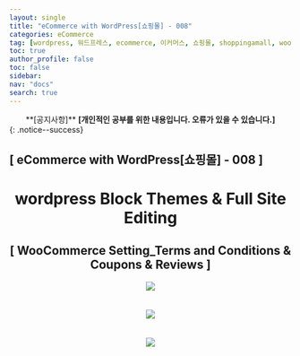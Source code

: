```yaml
---
layout: single
title: "eCommerce with WordPress[쇼핑몰] - 008"
categories: eCommerce
tag: [wordpress, 워드프레스, ecommerce, 이커머스, 쇼핑몰, shoppingamall, woocommerce, 우커머스]
toc: true
author_profile: false
toc: false
sidebar:
nav: "docs"
search: true
---
```


<center>**[공지사항]** <strong> [개인적인 공부를 위한 내용입니다. 오류가 있을 수 있습니다.] </strong></center>
{: .notice--success}

<h2>[ eCommerce with WordPress[쇼핑몰] - 008 ]</h2>

<div align="center"><p><h1>wordpress Block Themes & Full Site Editing</h1></p></div>

<div align="center"><h2>[ WooCommerce Setting_Terms and Conditions & Coupons & Reviews ]</h2>
<div align="center"><img src="http://drive.google.com/uc?export=view&id=1DaVL2FLYypa0tcs9ps7oTQBC3MZipIU9"><br><br><br></div>
<div align="center"><img src="http://drive.google.com/uc?export=view&id=1Dk0U3ZTRtoPTOTRpa6V1Sx5PyQemQOPY"><br><br><br></div>
<div align="center"><img src="http://drive.google.com/uc?export=view&id=1Dn9SnFTS5_6ScpT2mvhqawYhocsqxpKA"><br><br><br></div>

